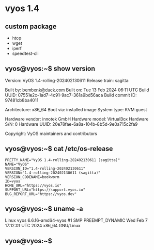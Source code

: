 # vyos 1.4 

## custom package
   - htop
   - wget
   - iperf
   - speedtest-cli


## vyos@vyos:~$ show version 
   Version:          VyOS 1.4-rolling-202402130611
   Release train:    sagitta
      
   Built by:         bembenk@duck.com
   Built on:         Tue 13 Feb 2024 06:11 UTC
   Build UUID:       07551e2c-1ad7-4c91-9ac7-361a9bd56aca
   Build commit ID:  97481cb8ba4011
      
   Architecture:     x86_64
   Boot via:         installed image
   System type:      KVM guest
      
   Hardware vendor:  innotek GmbH
   Hardware model:   VirtualBox
   Hardware S/N:     0
   Hardware UUID:    20e78fae-6a8a-104b-8b5d-9e0a715c2fa9
      
   Copyright:        VyOS maintainers and contributors

## vyos@vyos:~$ cat /etc/os-release 

    PRETTY_NAME="VyOS 1.4-rolling-202402130611 (sagitta)"
    NAME="VyOS"
    VERSION_ID="1.4-rolling-202402130611"
    VERSION="1.4-rolling-202402130611 (sagitta)"
    VERSION_CODENAME=bookworm
    ID=vyos
    HOME_URL="https://vyos.io"
    SUPPORT_URL="https://support.vyos.io"
    BUG_REPORT_URL="https://vyos.dev"
    
## vyos@vyos:~$ uname -a
Linux vyos 6.6.16-amd64-vyos #1 SMP PREEMPT_DYNAMIC Wed Feb  7 17:12:01 UTC 2024 x86_64 GNU/Linux
## vyos@vyos:~$ 
